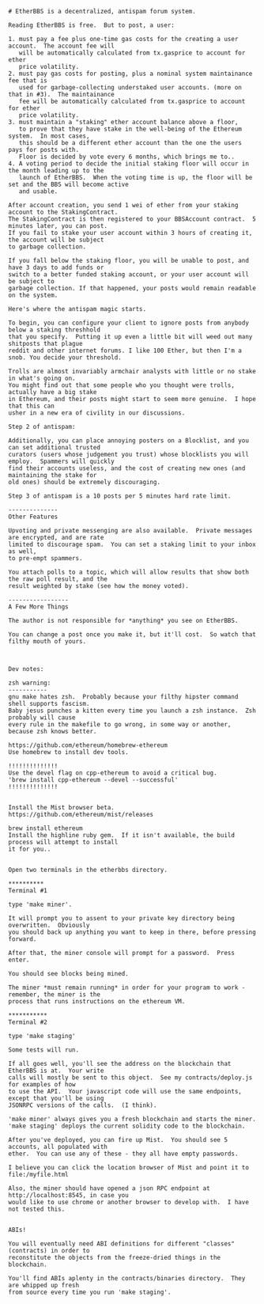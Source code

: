 
    # EtherBBS is a decentralized, antispam forum system.
    
    Reading EtherBBS is free.  But to post, a user:

    1. must pay a fee plus one-time gas costs for the creating a user account.  The account fee will
       will be automatically calculated from tx.gasprice to account for ether 
       price volatility.
    2. must pay gas costs for posting, plus a nominal system maintainance fee that is
       used for garbage-collecting understaked user accounts. (more on that in #3).  The maintainance
       fee will be automatically calculated from tx.gasprice to account for ether 
       price volatility.
    3. must maintain a "staking" ether account balance above a floor,
       to prove that they have stake in the well-being of the Ethereum system.  In most cases,
       this should be a different ether account than the one the users pays for posts with.
       Floor is decided by vote every 6 months, which brings me to..
    4. A voting period to decide the initial staking floor will occur in the month leading up to the
       launch of EtherBBS.  When the voting time is up, the floor will be set and the BBS will become active
       and usable.
        
    After account creation, you send 1 wei of ether from your staking account to the StakingContract.  
    The StakingContract is then registered to your BBSAccount contract.  5 minutes later, you can post.
    If you fail to stake your user account within 3 hours of creating it, the account will be subject
    to garbage collection.
    
    If you fall below the staking floor, you will be unable to post, and have 3 days to add funds or
    switch to a better funded staking account, or your user account will be subject to 
    garbage collection. If that happened, your posts would remain readable on the system.
   
    Here's where the antispam magic starts.
   
    To begin, you can configure your client to ignore posts from anybody below a staking threshhold 
    that you specify.  Putting it up even a little bit will weed out many shitposts that plague 
    reddit and other internet forums. I like 100 Ether, but then I'm a snob. You decide your threshold.
   
    Trolls are almost invariably armchair analysts with little or no stake in what's going on.  
    You might find out that some people who you thought were trolls, actually have a big stake 
    in Ethereum, and their posts might start to seem more genuine.  I hope that this can 
    usher in a new era of civility in our discussions.
   
    Step 2 of antispam: 
   
    Additionally, you can place annoying posters on a Blocklist, and you can set additional trusted
    curators (users whose judgement you trust) whose blocklists you will employ.  Spammers will quickly 
    find their accounts useless, and the cost of creating new ones (and maintaining the stake for 
    old ones) should be extremely discouraging.
    
    Step 3 of antispam is a 10 posts per 5 minutes hard rate limit.  
   
    --------------
    Other Features
    
    Upvoting and private messenging are also available.  Private messages are encrypted, and are rate
    limited to discourage spam.  You can set a staking limit to your inbox as well, 
    to pre-empt spammers.
    
    You attach polls to a topic, which will allow results that show both the raw poll result, and the
    result weighted by stake (see how the money voted).
    
    -----------------
    A Few More Things
    
    The author is not responsible for *anything* you see on EtherBBS.
   
    You can change a post once you make it, but it'll cost.  So watch that filthy mouth of yours.  
    


    Dev notes:

    zsh warning:
    -----------
    gnu make hates zsh.  Probably because your filthy hipster command shell supports fascism. 
    Baby jesus punches a kitten every time you launch a zsh instance.  Zsh probably will cause 
    every rule in the makefile to go wrong, in some way or another, because zsh knows better. 

    https://github.com/ethereum/homebrew-ethereum
    Use homebrew to install dev tools.  
    
    !!!!!!!!!!!!!!
    Use the devel flag on cpp-ethereum to avoid a critical bug.
    'brew install cpp-ethereum --devel --successful'
    !!!!!!!!!!!!!!


    Install the Mist browser beta. 
    https://github.com/ethereum/mist/releases

    brew install ethereum
    Install the highline ruby gem.  If it isn't available, the build process will attempt to install
    it for you..


    Open two terminals in the etherbbs directory.

    **********
    Terminal #1

    type 'make miner'.  
    
    It will prompt you to assent to your private key directory being overwritten.  Obviously 
    you should back up anything you want to keep in there, before pressing forward.  
    
    After that, the miner console will prompt for a password.  Press enter.

    You should see blocks being mined.

    The miner *must remain running* in order for your program to work - remember, the miner is the
    process that runs instructions on the ethereum VM. 

    ***********
    Terminal #2

    type 'make staging'

    Some tests will run.

    If all goes well, you'll see the address on the blockchain that EtherBBS is at.  Your write
    calls will mostly be sent to this object.  See my contracts/deploy.js for examples of how 
    to use the API.  Your javascript code will use the same endpoints, except that you'll be using 
    JSONRPC versions of the calls.  (I think).

    'make miner' always gives you a fresh blockchain and starts the miner.  
    'make staging' deploys the current solidity code to the blockchain.

    After you've deployed, you can fire up Mist.  You should see 5 accounts, all populated with
    ether.  You can use any of these - they all have empty passwords.

    I believe you can click the location browser of Mist and point it to file:/myfile.html

    Also, the miner should have opened a json RPC endpoint at http://localhost:8545, in case you
    would like to use chrome or another browser to develop with.  I have not tested this.


    ABIs!

    You will eventually need ABI definitions for different "classes" (contracts) in order to 
    reconstitute the objects from the freeze-dried things in the blockchain.

    You'll find ABIs aplenty in the contracts/binaries directory.  They are whipped up fresh
    from source every time you run 'make staging'.


